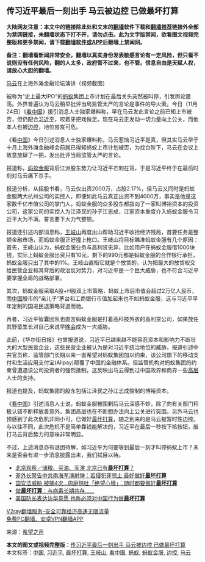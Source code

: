  <h2>传习近平最后一刻出手 马云被边控 已做最坏打算</h2> <p class="notice"><b>大陆网友注意：本文中的链接除此处和文末的<a href="https://github.com/bannedbook/fanqiang" >翻墙</a>软件下载和<a href="https://github.com/killgcd/justmysocks/blob/master/README.md">翻墙推荐</a>链接外全部为禁网链接，未翻墙状态下打不开，请勿点击。此为文字版禁闻，欲看图文视频完整版和更多禁闻，请下载<a href="https://github.com/bannedbook/fanqiang">翻墙软件或APP</a>后翻墙上禁闻网。</p><p>备注：翻墙看新闻非常安全，翻墙以真实身份发表敏感言论有一定风险，但只看不说则没有任何风险，翻的人太多，政府管不过来，也不管。信息自由是天赋人权，请放心大胆的翻墙。</b></p>  <div class="entry"> <p id="conimg"><a href="https://www.bannedbook.org/bnews/tag/%e9%a9%ac%e4%ba%91/" class="st_tag internal_tag" rel="tag" title="标签 马云 下的日志">马云</a>在上海外滩金融论坛演讲（视频截图）</p> <p>被称为“史上最大IPO”的<a href="https://www.bannedbook.org/bnews/tag/%e8%9a%82%e8%9a%81/" class="st_tag internal_tag" rel="tag" title="标签 蚂蚁 下的日志">蚂蚁</a>集团上市计划在最后关头突然被叫停，引发舆论震荡。外界普遍认为马云稍早批评当局监管太严的言论是事件的导火索。今日（11月24日）《<span class='wp_keywordlink_affiliate'><a href="https://www.secretchina.com/" title="看中国" target="_blank">看中国</a></span>》援引消息人士独家爆料称，早在马云发此言论之前已知上市被否，但仍配合<a href="https://www.bannedbook.org/bnews/tag/%e4%b9%a0%e8%bf%91%e5%b9%b3/" class="st_tag internal_tag" rel="tag" title="标签 习近平 下的日志">习近平</a>，咬着牙把戏做足。现在马云正发动一切力量向上公关，而他本人也被<a href="https://www.bannedbook.org/bnews/tag/%E8%BE%B9%E6%8E%A7/" class="st_tag internal_tag" rel="tag" title="标签 边控 下的日志">边控</a>，地位岌岌可危。</p> <p>《看<span class='wp_keywordlink_affiliate'><a href="https://www.bannedbook.org/" title="中国" target="_blank">中国</a></span>》今日引述消息人士独家爆料称，马云惹恼习近平是真，但其实马云早于十月上海外滩金融峰会前就已得知蚂蚁上市计划被否，为找台阶下，马云在会议上故意放肆了一把，发出批评当局监管太严的言论。</p>  <p>报道称，<a href="https://www.bannedbook.org/bnews/tag/%E8%9A%82%E8%9A%81%E9%87%91%E6%9C%8D/" class="st_tag internal_tag" rel="tag" title="标签 蚂蚁金服 下的日志">蚂蚁金服</a>背后江派股东势力让习近平芒刺在背，于是习近平终于在最后时刻对马云痛下杀手。</p> <p>报道分析，从招股书看，马云仅出资2000万，占股2.17%，但马云又同时是蚂蚁金服两大杭州公司的实控人，即便如此马云真正出资不到4000万，事实是他是这家数千亿市值公司的掌门人。蚂蚁金服的众多股东都指向了一家叫博裕资本的投资公司，这家公司的实控人为江泽民的孙子江志成，江家资本重度介入蚂蚁金服令习近平大为不满，誓言要下大力气整顿。</p> <p>报道还引述内部消息称，<a href="https://www.bannedbook.org/bnews/tag/%e7%8e%8b%e5%b2%90%e5%b1%b1/" class="st_tag internal_tag" rel="tag" title="标签 王岐山 下的日志">王岐山</a>再度出山帮助习近平收拾经济残局，首要任务是整顿金融市场，而蚂蚁金服正好撞上枪口。王岐山将目标瞄准蚂蚁金服有几个原因：首先，王岐山认为，蚂蚁金服业务与高利贷无异，比如用户在蚂蚁金服借1000块钱，实际上蚂蚁金服出资只有10元，剩下的990元都是蚂蚁金服的合作银行承担，蚂蚁金服只出了其中的1%。王岐山直指它就是个放贷的，认为把最大的放贷权交给民营企业和其背后的政治反对势力，对习近平是一个巨大威胁，也不符合习近平要掌握全局的战略部署。</p>  <p>其次，蚂蚁金服采取A股+H股双上市策略，蚂蚁上市后市值会超过2万亿人民币，而<a href="https://www.bannedbook.org/bnews/tag/%E4%B8%AD%E5%9B%BD/" class="st_tag internal_tag" rel="tag" title="标签 中国 下的日志">中国</a>股市的“亲儿子”茅台和工商银行市值加起来也不如蚂蚁金服，这与习近平早年定制的国进民退策略背道而驰。</p> <p>再者，习近平智囊团队也直言蚂蚁金服是打着高科技外衣的高利贷公司，如果放任其野蛮生长对自己来说早<span class='wp_keywordlink_affiliate'><a href="https://zh-cn.shenyunperformingarts.org/" title="晚会" target="_blank">晚会</a></span>成为一大威胁。</p> <p>此前，《华尔街日报》也曾报道说，习近平已越来越不能容忍资本和影响力不断壮大的大型民营企业，这些民营企业被认为是对习近平统治地位的威胁。报道引述中共官员称，监管部门长期以来一直希望对蚂蚁集团加以约束，该公司旗下的移动支付和生活应用支付宝(Alipay)颠覆了中国的金融体系。但监管机构对蚂蚁集团的约束曾遭遇该公司投资者的强烈抵制，这反映出马云得到过中国政界和商界一些<span class='wp_keywordlink_affiliate'><a href="https://www.bannedbook.org/bnews/ccpdope/" title="中共高层内幕" target="_blank">高层</a></span>人士的支持。</p>  <p>报道也提及，蚂蚁集团的股东包括江泽民之孙江志成控制的博裕资本。</p> <p>《<a href="https://www.bannedbook.org/bnews/tag/%e7%9c%8b%e4%b8%ad%e5%9b%bd/" class="st_tag internal_tag" rel="tag" title="标签 看中国 下的日志">看中国</a>》引述消息人士说，蚂蚁金服被围剿后马云深感不妙，除了向有关部门积极认错不断释放善意外，集团高层也在不断想办法向上公关进行突围。另外马云也预感到了此次危机非同小可，已做好<a href="https://www.bannedbook.org/bnews/tag/%E6%9C%80%E5%9D%8F%E6%89%93%E7%AE%97/" class="st_tag internal_tag" rel="tag" title="标签 最坏打算 下的日志">最坏打算</a>，随之到来的是马云被暂时性边控。与以往不同，此次危机不是简单靠钱能解决的，习近平在最后一秒按下核按钮，敲打马云背后势力的意味非常明显。</p> <p>不过，上述消息亦有谜团待解，如习近平为何要等到最后一刻才叫停蚂蚁上市？未来是否会有进一步消息披露出来，我们拭目以待。</p>  <ul class='op-related-articles' title='相关阅读'> <li><a href='https://www.bannedbook.org/bnews/baitai/20200829/1387806.html' target='_blank'>北京观察／储粮、买油、军演 北京已有<b>最坏打算</b>？</a></li> <li><a href='https://www.bannedbook.org/bnews/comments/20200829/1387723.html' target='_blank'>菲外长警告中共南海军演射弹：若侵犯菲领土 最好做好<b>最坏打算</b></a></li> <li><a href='https://www.bannedbook.org/bnews/cnnews/20200819/1382415.html' target='_blank'>国安法威胁 被捕4次…周庭惊吐「绝望心境」：随时都要做好<b>最坏打算</b></a></li> <li><a href='https://www.bannedbook.org/bnews/comments/20200418/1369881.html' target='_blank'>做<b>最坏打算</b>：与病毒长期共存……</a></li> <li><a href='https://www.bannedbook.org/bnews/headline/20200722/1364496.html' target='_blank'>美国防长表达访华意愿 也称必须对中国行为做<b>最坏打算</b></a></li> </ul> <p class="texttj"> <a href="https://www.bannedbook.org/forum23/topic22702.html" target="_blank">V2ray翻墙服务-安全可靠经济高速无限流量</a><br/> <a href="https://github.com/bannedbook/fanqiang/wiki/%E7%A6%81%E9%97%BB%E7%BD%91%E5%AE%89%E5%8D%93%E7%BF%BB%E5%A2%99%E6%96%B0%E9%97%BBAPP" target="_blank">免费PC翻墙、安卓VPN翻墙APP</a></p><p> 来源：<span class='wp_keywordlink_affiliate'><a href="https://www.soundofhope.org" title="希望之声" target="_blank">希望之声</a></span> </p><a name='sharetosocial'></a>       <div><b>本文的图文或视频完整版</b>：<a href='https://www.bannedbook.org/bnews/finance/20201125/1436587.html'>传习近平最后一刻出手 马云被边控 已做最坏打算</a></div>  </div><!--END ENTRY--> <div class="postfooter"> <div>本文标签：<a href="https://www.bannedbook.org/bnews/tag/%E4%B8%AD%E5%9B%BD/" rel="tag">中国</a>, <a href="https://www.bannedbook.org/bnews/tag/%e4%b9%a0%e8%bf%91%e5%b9%b3/" rel="tag">习近平</a>, <a href="https://www.bannedbook.org/bnews/tag/%E6%9C%80%E5%9D%8F%E6%89%93%E7%AE%97/" rel="tag">最坏打算</a>, <a href="https://www.bannedbook.org/bnews/tag/%e7%8e%8b%e5%b2%90%e5%b1%b1/" rel="tag">王岐山</a>, <a href="https://www.bannedbook.org/bnews/tag/%e7%9c%8b%e4%b8%ad%e5%9b%bd/" rel="tag">看中国</a>, <a href="https://www.bannedbook.org/bnews/tag/%e8%9a%82%e8%9a%81/" rel="tag">蚂蚁</a>, <a href="https://www.bannedbook.org/bnews/tag/%E8%9A%82%E8%9A%81%E9%87%91%E6%9C%8D/" rel="tag">蚂蚁金服</a>, <a href="https://www.bannedbook.org/bnews/tag/%E8%BE%B9%E6%8E%A7/" rel="tag">边控</a>, <a href="https://www.bannedbook.org/bnews/tag/%e9%a9%ac%e4%ba%91/" rel="tag">马云</a></div>  </div><!--END POSTFOOTER--> 